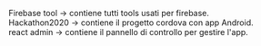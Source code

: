 Firebase tool -> contiene tutti tools usati per firebase.<br>
Hackathon2020 -> contiene il progetto cordova con app Android.<br>
react admin -> contiene il pannello di controllo per gestire l'app.
